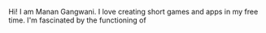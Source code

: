 Hi! I am Manan Gangwani. I love creating short games and apps in my free time. I'm fascinated by the functioning of 
<!---
Manan861/Manan861 is a ✨ special ✨ repository because its `README.md` (this file) appears on your GitHub profile.
You can click the Preview link to take a look at your changes.
--->
